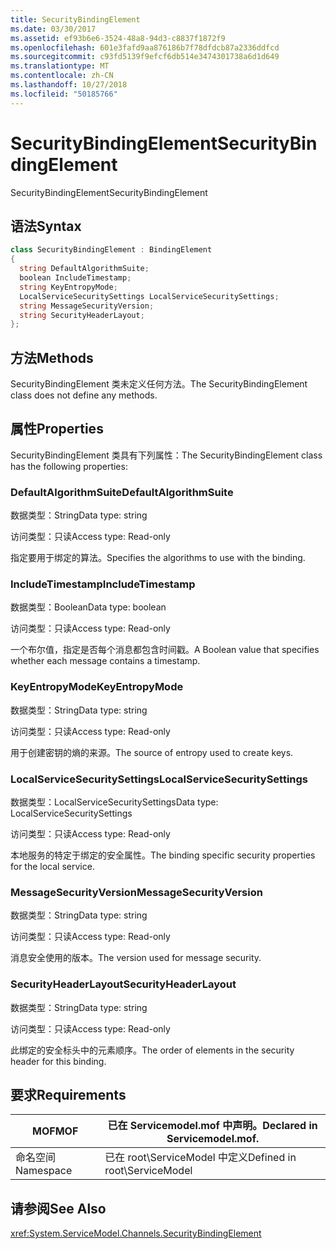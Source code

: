 ```yaml
---
title: SecurityBindingElement
ms.date: 03/30/2017
ms.assetid: ef93b6e6-3524-48a8-94d3-c8837f1872f9
ms.openlocfilehash: 601e3fafd9aa876186b7f78dfdcb87a2336ddfcd
ms.sourcegitcommit: c93fd5139f9efcf6db514e3474301738a6d1d649
ms.translationtype: MT
ms.contentlocale: zh-CN
ms.lasthandoff: 10/27/2018
ms.locfileid: "50185766"
---
```

# <a name="securitybindingelement"></a><span data-ttu-id="38784-102">SecurityBindingElement</span><span class="sxs-lookup"><span data-stu-id="38784-102">SecurityBindingElement</span></span>
<span data-ttu-id="38784-103">SecurityBindingElement</span><span class="sxs-lookup"><span data-stu-id="38784-103">SecurityBindingElement</span></span>  
  
## <a name="syntax"></a><span data-ttu-id="38784-104">语法</span><span class="sxs-lookup"><span data-stu-id="38784-104">Syntax</span></span>  
  
```csharp
class SecurityBindingElement : BindingElement  
{  
  string DefaultAlgorithmSuite;  
  boolean IncludeTimestamp;  
  string KeyEntropyMode;  
  LocalServiceSecuritySettings LocalServiceSecuritySettings;  
  string MessageSecurityVersion;  
  string SecurityHeaderLayout;  
};  
```  
  
## <a name="methods"></a><span data-ttu-id="38784-105">方法</span><span class="sxs-lookup"><span data-stu-id="38784-105">Methods</span></span>  
 <span data-ttu-id="38784-106">SecurityBindingElement 类未定义任何方法。</span><span class="sxs-lookup"><span data-stu-id="38784-106">The SecurityBindingElement class does not define any methods.</span></span>  
  
## <a name="properties"></a><span data-ttu-id="38784-107">属性</span><span class="sxs-lookup"><span data-stu-id="38784-107">Properties</span></span>  
 <span data-ttu-id="38784-108">SecurityBindingElement 类具有下列属性：</span><span class="sxs-lookup"><span data-stu-id="38784-108">The SecurityBindingElement class has the following properties:</span></span>  
  
### <a name="defaultalgorithmsuite"></a><span data-ttu-id="38784-109">DefaultAlgorithmSuite</span><span class="sxs-lookup"><span data-stu-id="38784-109">DefaultAlgorithmSuite</span></span>  
 <span data-ttu-id="38784-110">数据类型：String</span><span class="sxs-lookup"><span data-stu-id="38784-110">Data type: string</span></span>  
  
 <span data-ttu-id="38784-111">访问类型：只读</span><span class="sxs-lookup"><span data-stu-id="38784-111">Access type: Read-only</span></span>  
  
 <span data-ttu-id="38784-112">指定要用于绑定的算法。</span><span class="sxs-lookup"><span data-stu-id="38784-112">Specifies the algorithms to use with the binding.</span></span>  
  
### <a name="includetimestamp"></a><span data-ttu-id="38784-113">IncludeTimestamp</span><span class="sxs-lookup"><span data-stu-id="38784-113">IncludeTimestamp</span></span>  
 <span data-ttu-id="38784-114">数据类型：Boolean</span><span class="sxs-lookup"><span data-stu-id="38784-114">Data type: boolean</span></span>  
  
 <span data-ttu-id="38784-115">访问类型：只读</span><span class="sxs-lookup"><span data-stu-id="38784-115">Access type: Read-only</span></span>  
  
 <span data-ttu-id="38784-116">一个布尔值，指定是否每个消息都包含时间戳。</span><span class="sxs-lookup"><span data-stu-id="38784-116">A Boolean value that specifies whether each message contains a timestamp.</span></span>  
  
### <a name="keyentropymode"></a><span data-ttu-id="38784-117">KeyEntropyMode</span><span class="sxs-lookup"><span data-stu-id="38784-117">KeyEntropyMode</span></span>  
 <span data-ttu-id="38784-118">数据类型：String</span><span class="sxs-lookup"><span data-stu-id="38784-118">Data type: string</span></span>  
  
 <span data-ttu-id="38784-119">访问类型：只读</span><span class="sxs-lookup"><span data-stu-id="38784-119">Access type: Read-only</span></span>  
  
 <span data-ttu-id="38784-120">用于创建密钥的熵的来源。</span><span class="sxs-lookup"><span data-stu-id="38784-120">The source of entropy used to create keys.</span></span>  
  
### <a name="localservicesecuritysettings"></a><span data-ttu-id="38784-121">LocalServiceSecuritySettings</span><span class="sxs-lookup"><span data-stu-id="38784-121">LocalServiceSecuritySettings</span></span>  
 <span data-ttu-id="38784-122">数据类型：LocalServiceSecuritySettings</span><span class="sxs-lookup"><span data-stu-id="38784-122">Data type: LocalServiceSecuritySettings</span></span>  
  
 <span data-ttu-id="38784-123">访问类型：只读</span><span class="sxs-lookup"><span data-stu-id="38784-123">Access type: Read-only</span></span>  
  
 <span data-ttu-id="38784-124">本地服务的特定于绑定的安全属性。</span><span class="sxs-lookup"><span data-stu-id="38784-124">The binding specific security properties for the local service.</span></span>  
  
### <a name="messagesecurityversion"></a><span data-ttu-id="38784-125">MessageSecurityVersion</span><span class="sxs-lookup"><span data-stu-id="38784-125">MessageSecurityVersion</span></span>  
 <span data-ttu-id="38784-126">数据类型：String</span><span class="sxs-lookup"><span data-stu-id="38784-126">Data type: string</span></span>  
  
 <span data-ttu-id="38784-127">访问类型：只读</span><span class="sxs-lookup"><span data-stu-id="38784-127">Access type: Read-only</span></span>  
  
 <span data-ttu-id="38784-128">消息安全使用的版本。</span><span class="sxs-lookup"><span data-stu-id="38784-128">The version used for message security.</span></span>  
  
### <a name="securityheaderlayout"></a><span data-ttu-id="38784-129">SecurityHeaderLayout</span><span class="sxs-lookup"><span data-stu-id="38784-129">SecurityHeaderLayout</span></span>  
 <span data-ttu-id="38784-130">数据类型：String</span><span class="sxs-lookup"><span data-stu-id="38784-130">Data type: string</span></span>  
  
 <span data-ttu-id="38784-131">访问类型：只读</span><span class="sxs-lookup"><span data-stu-id="38784-131">Access type: Read-only</span></span>  
  
 <span data-ttu-id="38784-132">此绑定的安全标头中的元素顺序。</span><span class="sxs-lookup"><span data-stu-id="38784-132">The order of elements in the security header for this binding.</span></span>  
  
## <a name="requirements"></a><span data-ttu-id="38784-133">要求</span><span class="sxs-lookup"><span data-stu-id="38784-133">Requirements</span></span>  
  
|<span data-ttu-id="38784-134">MOF</span><span class="sxs-lookup"><span data-stu-id="38784-134">MOF</span></span>|<span data-ttu-id="38784-135">已在 Servicemodel.mof 中声明。</span><span class="sxs-lookup"><span data-stu-id="38784-135">Declared in Servicemodel.mof.</span></span>|  
|---------|-----------------------------------|  
|<span data-ttu-id="38784-136">命名空间</span><span class="sxs-lookup"><span data-stu-id="38784-136">Namespace</span></span>|<span data-ttu-id="38784-137">已在 root\ServiceModel 中定义</span><span class="sxs-lookup"><span data-stu-id="38784-137">Defined in root\ServiceModel</span></span>|  
  
## <a name="see-also"></a><span data-ttu-id="38784-138">请参阅</span><span class="sxs-lookup"><span data-stu-id="38784-138">See Also</span></span>  
 <xref:System.ServiceModel.Channels.SecurityBindingElement>

